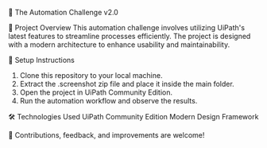 🤖 The Automation Challenge v2.0

📌 Project Overview
This automation challenge involves utilizing UiPath's latest features to streamline processes efficiently. 
The project is designed with a modern architecture to enhance usability and maintainability.

📂 Setup Instructions
1. Clone this repository to your local machine.
2. Extract the .screenshot zip file and place it inside the main folder.
3. Open the project in UiPath Community Edition.
4. Run the automation workflow and observe the results.

🛠 Technologies Used
UiPath Community Edition
Modern Design Framework

📢 Contributions, feedback, and improvements are welcome!
